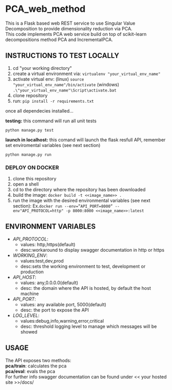 # PCA_web_method

This is a Flask based web REST service to use Singular Value Decomposition to provide dimensionality reduction via PCA.<br>
This code implements PCA web service build on top of scikit-learn decompositions method PCA and IncrementalPCA.<br>

## INSTRUCTIONS TO TEST LOCALLY
1. cd "your working directory"<br>
1. create a virtual environment via: `virtualenv "your_virtual_env_name"`<br>
1. activate virtual env: (linux) `source "your_virtual_env_name"/bin/activate` (windows) `.\"your_virtual_env_name"\Script\activate.bat`<br> 
1. clone repository<br>
1. run: `pip install -r requirements.txt`<br>

once all dependecies installed...

__testing:__
this command will run all unit tests

`python manage.py test`

__launch in localhost:__
this comand will launch the flask resfull API, remember set enviromental variables (see next section)

`python manage.py run`

### DEPLOY ON DOCKER
1. clone this repository
2. open a shell
3. cd to the directory where the repository has been downloaded
4. build the image:  `docker build -t <<image_name>> .`
5. run the image with the desired environmental variables (see next section): Ex.`docker run --env=”API_PORT=8000” --env"API_PROTOCOL=http" -p 8000:8000 <<image_name>>:latest`

## ENVIRONMENT VARIABLES
 - *API_PROTOCOL*: 
    - values: http,https(default)
    - desc:workaround to display swagger documentation in http or https<br>
 - *WORKING_ENV*:  
    - values:test,dev,prod
    - desc:sets the working environment to test, development or production<br>
 - *API_HOST*: 
    - values: any,0.0.0.0(default)
    - desc: the domain where the API is hosted, by default the host machine<br>
 - *API_PORT*: 
    - values: any available port, 5000(default)
    - desc: the port to expose the API
 - *LOG_LEVEL*: 
    - values:debug,info,warning,error,critical
    - desc: threshold logging level to manage which messages will be showed<br>


## USAGE
The API exposes two methods:<br>
__pca/train__: 
calculates the pca
<br>
__pca/eval__:
evals the pca 
<br>
For further info swagger documentation can be found under << your hosted site >>/docs/ 